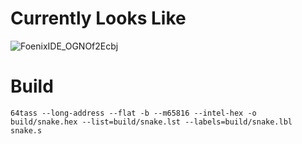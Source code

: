 # Currently Looks Like

![FoenixIDE_OGNOf2Ecbj](https://github.com/ksiondag/fnxsnake/assets/707352/8df17c8a-8e5f-4598-8ec6-6b431b339042)

# Build

```
64tass --long-address --flat -b --m65816 --intel-hex -o build/snake.hex --list=build/snake.lst --labels=build/snake.lbl snake.s
```
